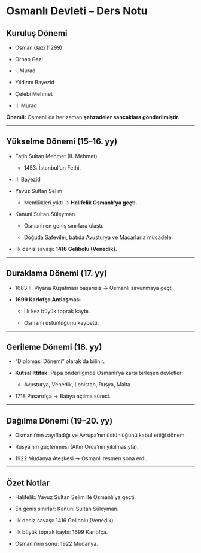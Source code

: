 
# Osmanlı Devleti – Ders Notu

## Kuruluş Dönemi

-   Osman Gazi (1299)
    
-   Orhan Gazi
    
-   I. Murad
    
-   Yıldırım Bayezid
    
-   Çelebi Mehmet
    
-   II. Murad
    

**Önemli:** Osmanlı’da her zaman **şehzadeler sancaklara gönderilmiştir.**

----------

## Yükselme Dönemi (15–16. yy)

-   Fatih Sultan Mehmet (II. Mehmet)
    
    -   1453: İstanbul’un Fethi.
        
-   II. Bayezid
    
-   Yavuz Sultan Selim
    
    -   Memlükleri yıktı → **Halifelik Osmanlı’ya geçti.**
        
-   Kanuni Sultan Süleyman
    
    -   Osmanlı en geniş sınırlara ulaştı.
        
    -   Doğuda Safeviler, batıda Avusturya ve Macarlarla mücadele.
        
-   İlk deniz savaşı: **1416 Gelibolu (Venedik).**
    

----------

## Duraklama Dönemi (17. yy)

-   1683 II. Viyana Kuşatması başarısız → Osmanlı savunmaya geçti.
    
-   **1699 Karlofça Antlaşması**
    
    -   İlk kez büyük toprak kaybı.
        
    -   Osmanlı üstünlüğünü kaybetti.
        

----------

## Gerileme Dönemi (18. yy)

-   “Diplomasi Dönemi” olarak da bilinir.
    
-   **Kutsal İttifak:** Papa önderliğinde Osmanlı’ya karşı birleşen devletler:
    
    -   Avusturya, Venedik, Lehistan, Rusya, Malta
        
-   1718 Pasarofça → Batıya açılma süreci.
    

----------

## Dağılma Dönemi (19–20. yy)

-   Osmanlı’nın zayıfladığı ve Avrupa’nın üstünlüğünü kabul ettiği dönem.
    
-   Rusya’nın güçlenmesi (Altın Orda’nın yıkılmasıyla).
    
-   1922 Mudanya Ateşkesi → Osmanlı resmen sona erdi.
    

----------

## Özet Notlar

-   Halifelik: Yavuz Sultan Selim ile Osmanlı’ya geçti.
    
-   En geniş sınırlar: Kanuni Sultan Süleyman.
    
-   İlk deniz savaşı: 1416 Gelibolu (Venedik).
    
-   İlk büyük toprak kaybı: 1699 Karlofça.
    
-   Osmanlı’nın sonu: 1922 Mudanya.
    

<!--stackedit_data:
eyJoaXN0b3J5IjpbLTczNDQ5MTYyM119
-->